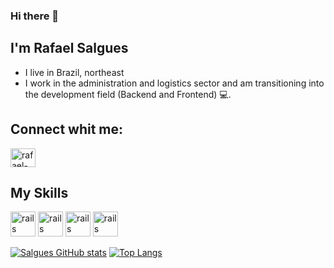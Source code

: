 ### Hi there 👋
## I'm Rafael Salgues 
- I live in Brazil, northeast
- I work in the administration and logistics sector and am transitioning into the development field (Backend and Frontend) 💻.


## Connect whit me: 
<a href="https://www.linkedin.com/in/rafael-salgues-68b776258/" target="_blank">
<img align ="center" alt="rafael-linkedin" height="30" width="40" src= "https://cdn.jsdelivr.net/gh/devicons/devicon@latest/icons/linkedin/linkedin-original.svg"
  style="max-width:100%;">
</a>


## My Skills 
<img src= "https://cdn.jsdelivr.net/gh/devicons/devicon@latest/icons/javascript/javascript-original.svg" alt="rails" width="40" height="40" style="max-width:100%;"></img>
<img src= "https://cdn.jsdelivr.net/gh/devicons/devicon@latest/icons/typescript/typescript-original.svg" alt="rails" width="40" height="40" style="max-width:100%;"></img>
<img src="https://cdn.jsdelivr.net/gh/devicons/devicon@latest/icons/postgresql/postgresql-original.svg" alt="rails" width="40" height="40" style="max-width:100%;"></img>
<img src="https://cdn.jsdelivr.net/gh/devicons/devicon@latest/icons/docker/docker-original.svg" alt="rails" width="40" height="40" style="max-width:100%;"></img>





[![Salgues GitHub stats](https://github-readme-stats.vercel.app/api?username=Salgues8519&show_icons=true&theme=dracula)](https://github.com/Salgues8519/github-readme-stats)
[![Top Langs](https://github-readme-stats.vercel.app/api/top-langs/?username=Salgues8519&layout=donut-vertical)](https://github.com/Salgues8519/github-readme-stats)


<!--
**Salgues8519/Salgues8519** is a ✨ _special_ ✨ repository because its `README.md` (this file) appears on your GitHub profile.

Here are some ideas to get you started:

- 🔭 I’m currently working on ...
- 🌱 I’m currently learning ...
- 👯 I’m looking to collaborate on ...
- 🤔 I’m looking for help with ...
- 💬 Ask me about ...
- 📫 How to reach me: ...
- 😄 Pronouns: ...
- ⚡ Fun fact: ...
-->
